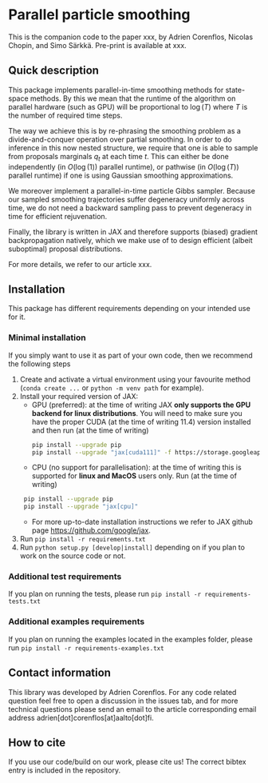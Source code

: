 # Parallel particle smoothing

This is the companion code to the paper xxx, by Adrien Corenflos, Nicolas Chopin, and Simo Särkkä.
Pre-print is available at xxx.

## Quick description

This package implements parallel-in-time smoothing methods for state-space methods. 
By this we mean that the runtime of the algorithm on parallel hardware (such as GPU) will be proportional to 
$\log(T)$ where $T$ is the number of required time steps.

The way we achieve this is by re-phrasing the smoothing problem as a divide-and-conquer 
operation over partial smoothing. In order to do inference in this now nested structure, we require that one is able
to sample from proposals marginals $q_t$ at each time $t$. This can either be done independently 
(in $O(\log(1))$ parallel runtime), or pathwise (in $O(\log(T))$ parallel runtime) if one is using Gaussian smoothing
approximations.

We moreover implement a parallel-in-time particle Gibbs sampler. Because our sampled smoothing trajectories
suffer degeneracy uniformly across time, we do not need a backward sampling pass to prevent degeneracy in time for 
efficient rejuvenation.

Finally, the library is written in JAX and therefore supports (biased) gradient backpropagation
natively, which we make use of to design efficient (albeit suboptimal) proposal distributions.

For more details, we refer to our article xxx.

## Installation

This package has different requirements depending on your intended use for it. 

### Minimal installation
If you simply want to use it as part of your own code, then we recommend the following steps
1. Create and activate a virtual environment using your favourite method (`conda create ...` or `python -m venv path` 
   for example).
2. Install your required version of JAX:
   * GPU (preferred): at the time of writing JAX **only supports the GPU backend for linux distributions**. 
     You will need to make sure you have the proper CUDA (at the time of writing 11.4) version installed
     and then run (at the time of writing)
     ```bash
     pip install --upgrade pip
     pip install --upgrade "jax[cuda111]" -f https://storage.googleapis.com/jax-releases/jax_releases.html  # Note: wheels only available on linux.
     ```
   * CPU (no support for parallelisation): at the time of writing this is supported for **linux and MacOS** users only. 
     Run (at the time of writing) 
    ```bash
     pip install --upgrade pip
     pip install --upgrade "jax[cpu]"
     ```
   * For more up-to-date installation instructions we refer to JAX github page https://github.com/google/jax.
3. Run `pip install -r requirements.txt`
4. Run `python setup.py [develop|install]` depending on if you plan to work on the source code or not.

### Additional test requirements
If you plan on running the tests, please run `pip install -r requirements-tests.txt`

### Additional examples requirements
If you plan on running the examples located in the examples folder, 
please run `pip install -r requirements-examples.txt`

## Contact information
This library was developed by Adrien Corenflos. For any code related question feel free to open a discussion
in the issues tab, and for more technical questions please send an email to the article corresponding email address 
adrien[dot]corenflos[at]aalto[dot]fi.

## How to cite
If you use our code/build on our work, please cite us! The correct bibtex entry is included in the repository.